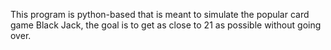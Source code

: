 This program is python-based that is meant to simulate the popular card game Black Jack, the goal is to get as close to 21 as possible without going over.

